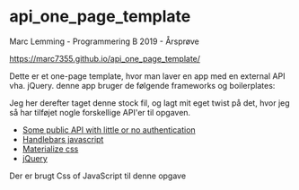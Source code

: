 # api_one_page_template

<p> Marc Lemming - Programmering B 2019 - Årsprøve </p>
      
https://marc7355.github.io/api_one_page_template/

Dette er et one-page template, hvor man laver en app med en external API vha. jQuery. denne app bruger de følgende frameworks og boilerplates:

Jeg her derefter taget denne stock fil, og lagt mit eget twist på det, hvor jeg så har tilføjet nogle forskellige  API'er til opgaven.

<ul>
<li><a href="https://github.com/toddmotto/public-apis">Some public API with little or no authentication</a></li>
<li><a href="https://handlebarsjs.com/">Handlebars javascript</a></li>
<li><a href="https://materializecss.com/">Materialize css</a></li>
<li><a href="https://jquery.com/">jQuery</a></li>
</ul>

Der er brugt Css of JavaScript til denne opgave
